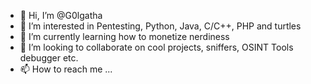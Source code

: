 - 👋 Hi, I’m @G0lgatha
- 👀 I’m interested in Pentesting, Python, Java, C/C++, PHP and turtles
- 🌱 I’m currently learning how to monetize nerdiness
- 💞️ I’m looking to collaborate on cool projects, sniffers, OSINT Tools debugger etc.
- 📫 How to reach me ...

<!---
G0lgatha/G0lgatha is a ✨ special ✨ repository because its `README.md` (this file) appears on your GitHub profile.
You can click the Preview link to take a look at your changes.
--->
